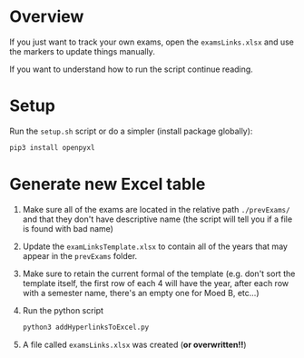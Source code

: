 # Overview

If you just want to track your own exams, open the `examsLinks.xlsx` and use the markers to update 
things manually.

If you want to understand how to run the script continue reading.

# Setup

Run the `setup.sh` script or do a simpler (install package globally):
```bash
pip3 install openpyxl
```

# Generate new Excel table

1. Make sure all of the exams are located in the relative path `./prevExams/` and that they don't 
have descriptive name (the script will tell you if a file is found with bad name)
2. Update the `examLinksTemplate.xlsx` to contain all of the years that may appear in the 
`prevExams` folder.
3. Make sure to retain the current formal of the template (e.g. don't sort the template itself, the 
first 
row of each 4 will have the year, after each row with a semester name, there's an empty one for 
Moed B, etc...)
4. Run the python script

   ```bash
   python3 addHyperlinksToExcel.py
   ```

   
5. A file called `examsLinks.xlsx` was created (**or overwritten!!**)
